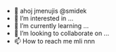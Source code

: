- 👋 ahoj jmenujis @smidek 
- 👀 I’m interested in ...
- 🌱 I’m currently learning ...
- 💞️ I’m looking to collaborate on ...
- 📫 How to reach me mli nnn

<!---
smidek/smidek is a ✨ special ✨ repository because its `README.md` (this file) appears on your GitHub profile.
You can click the Preview link to take a look at your changes.
--->
